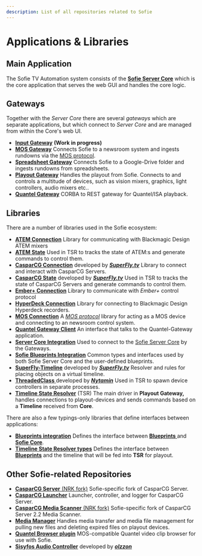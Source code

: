```yaml
---
description: List of all repositories related to Sofie
---
```


# Applications & Libraries

## Main Application

The Sofie TV Automation system consists of the [**Sofie Server Core**](https://github.com/nrkno/tv-automation-server-core) which is the core application that serves the web GUI and handles the core logic.

## Gateways

Together with the _Server Core_ there are several _gateways_ which are separate applications, but which connect to _Server Core_ and are managed from within the Core's web UI.

* [**Input Gateway**](https://github.com/nrkno/tv-automation-input-gateway) **\(Work in progress\)** 
* [**MOS Gateway**](https://github.com/nrkno/tv-automation-mos-gateway) Connects Sofie to a newsroom system and ingests rundowns via the [MOS protocol](http://mosprotocol.com/).
* [**Spreadsheet Gateway**](https://github.com/SuperFlyTV/spreadsheet-gateway) Connects Sofie to a Google-Drive folder and ingests rundowns from spreadsheets.
* [**Playout Gateway**](https://github.com/nrkno/tv-automation-playout-gateway) Handles the playout from Sofie. Connects to and controls a multitude of devices, such as vision mixers, graphics, light controllers, audio mixers etc..
* [**Quantel Gateway**](https://github.com/nrkno/tv-automation-quantel-gateway) CORBA to REST gateway for Quantel/ISA playback. 

## Libraries

There are a number of libraries used in the Sofie ecosystem:

* [**ATEM Connection**](https://github.com/nrkno/tv-automation-atem-connection) Library for communicating with Blackmagic Design ATEM mixers
* [**ATEM State**](https://github.com/nrkno/tv-automation-atem-state)  Used in TSR to tracks the state of ATEM:s and generate commands to control them.
* [**CasparCG Connection**](https://github.com/SuperFlyTV/casparcg-connection) developed by **[_SuperFly.tv_](https://github.com/SuperFlyTV)** Library to connect and interact with CasparCG Servers.
* [**CasparCG State**](https://github.com/superflytv/casparcg-state) developed by **[_SuperFly.tv_](https://github.com/SuperFlyTV)** Used in TSR to tracks the state of CasparCG Servers and generate commands to control them.
* [**Ember+ Connection**](https://github.com/nrkno/tv-automation-emberplus-connection) Library to communicate with _Ember+_ control protocol 
* [**HyperDeck Connection**](https://github.com/nrkno/tv-automation-hyperdeck-connection) Library for connecting to Blackmagic Design Hyperdeck recorders.
* [**MOS Connection**](https://github.com/nrkno/tv-automation-mos-connection/) A [_MOS protocol_](http://mosprotocol.com/) library for acting as a MOS device and connecting to an newsroom control system.
* [**Quantel Gateway Client**](https://github.com/nrkno/tv-automation-quantel-gateway-client) An interface that talks to the Quantel-Gateway application.
* [**Server Core Integration**](https://github.com/nrkno/tv-automation-server-core-integration) Used to connect to the [Sofie Server Core](https://github.com/nrkno/tv-automation-server-core) by the Gateways.
* [**Sofie Blueprints Integration**](https://github.com/nrkno/tv-automation-sofie-blueprints-integration) Common types and interfaces used by both Sofie Server Core and the user-defined blueprints.
* [**SuperFly-Timeline**](https://github.com/SuperFlyTV/supertimeline) developed by **[_SuperFly.tv_](https://github.com/SuperFlyTV)** Resolver and rules for placing objects on a virtual timeline.
* [**ThreadedClass** ](https://github.com/nytamin/threadedClass) developed by **[_Nytamin_](https://github.com/nytamin)** Used in TSR to spawn device controllers in separate processes.
* [**Timeline State Resolver**](https://github.com/nrkno/tv-automation-state-timeline-resolver) \(TSR\) The main driver in **Playout Gateway,** handles connections to playout-devices and sends commands based on a **Timeline** received from **Core**.



There are also a few typings-only libraries that define interfaces between applications:

* [**Blueprints integration**](https://www.npmjs.com/package/tv-automation-sofie-blueprints-integration) Defines the interface between [**Blueprints** ](../dictionary.md#blueprints)and [**Sofie Core**](../dictionary.md#sofie-core).
* [**Timeline State Resolver types**](https://www.npmjs.com/package/timeline-state-resolver-types) Defines the interface between [**Blueprints**](../dictionary.md#blueprints) and the timeline that will be fed into **TSR** for playout.

## Other Sofie-related Repositories

* [**CasparCG Server** \(NRK fork\)](https://github.com/nrkno/tv-automation-casparcg-server) Sofie-specific fork of CasparCG Server.
* [**CasparCG Launcher**](https://github.com/nrkno/tv-automation-casparcg-launcher) Launcher, controller, and logger for CasparCG Server.
* [**CasparCG Media Scanner** \(NRK fork\)](https://github.com/nrkno/tv-automation-casparcg-server) Sofie-specific fork of CasparCG Server 2.2 Media Scanner.
* [**Media Manager**](https://github.com/nrkno/tv-automation-media-management) Handles media transfer and media file management for pulling new files and deleting expired files on playout devices.
* [**Quantel Browser plugin**](https://github.com/nrkno/tv-automation-quantel-browser-plugin) MOS-compatible Quantel video clip browser for use with Sofie.
* [**Sisyfos Audio Controller**](https://github.com/nrkno/tv-automation-sisyfos-audio-controller) developed by **[_olzzon_](https://github.com/olzzon/)**




